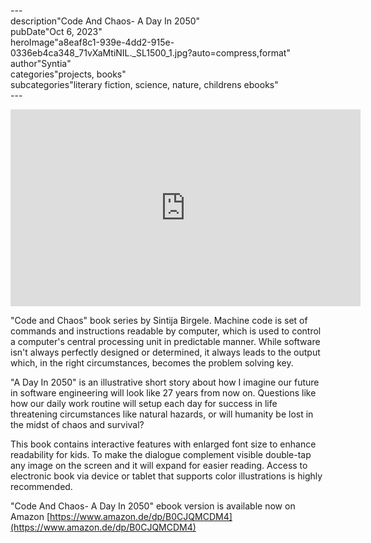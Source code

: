 \---  
description"Code And Chaos- A Day In 2050"   
pubDate"Oct 6, 2023"   
heroImage"a8eaf8c1-939e-4dd2-915e-0336eb4ca348_71vXaMtiNIL._SL1500_1.jpg?auto=compress,format"   
author"Syntia"   
categories"projects, books"   
subcategories"literary fiction, science, nature, childrens ebooks"   
\---  

<iframe width="560" height="315" src="https://www.youtube.com/embed/7M2ku1aAzHY?si=NYv50Ew-rJLZn2eY" title="YouTube video player" frameborder="0" allow="accelerometer; autoplay; clipboard-write; encrypted-media; gyroscope; picture-in-picture; web-share" allowfullscreen></iframe>

"Code and Chaos" book series by Sintija Birgele. Machine code is set of commands and instructions readable by computer, which is used to control a computer's central processing unit in predictable manner. While software isn't always perfectly designed or determined, it always leads to the output which, in the right circumstances, becomes the problem solving key.

"A Day In 2050" is an illustrative short story about how I imagine our future in software engineering will look like 27 years from now on. Questions like how our daily work routine will setup each day for success in life threatening circumstances like natural hazards, or will humanity be lost in the midst of chaos and survival?  

This book contains interactive features with enlarged font size to enhance readability for kids. To make the dialogue complement visible double-tap any image on the screen and it will expand for easier reading. Access to electronic book via device or tablet that supports color illustrations is highly recommended.

"Code And Chaos- A Day In 2050" ebook version is available now on Amazon [https://www.amazon.de/dp/B0CJQMCDM4](https://www.amazon.de/dp/B0CJQMCDM4)